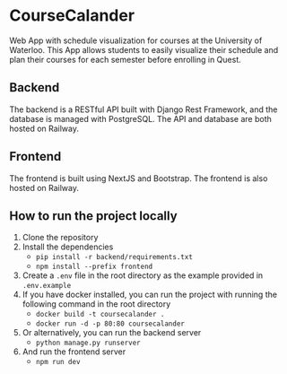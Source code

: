 # CourseCalander

Web App with schedule visualization for courses at the University of Waterloo. This App allows students to easily visualize their schedule and plan their courses for each semester before enrolling in Quest.

## Backend
The backend is a RESTful API built with Django Rest Framework, and the database is managed with PostgreSQL. The API and database are both hosted on Railway.

## Frontend
The frontend is built using NextJS and Bootstrap. The frontend is also hosted on Railway.

## How to run the project locally
1. Clone the repository
2. Install the dependencies
    - `pip install -r backend/requirements.txt`
    - `npm install --prefix frontend`
3. Create a `.env` file in the root directory as the example provided in `.env.example`
4. If you have docker installed, you can run the project with running the following command in the root directory
    - `docker build -t coursecalander .`
    - `docker run -d -p 80:80 coursecalander`
4. Or alternatively, you can run the backend server
    - `python manage.py runserver`
5. And run the frontend server
    - `npm run dev`
